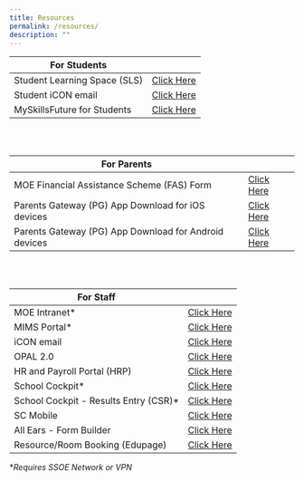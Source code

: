 ```yaml
---
title: Resources
permalink: /resources/
description: ""
---
```

| For Students |   | 
| -------- | -------- | 
| Student Learning Space (SLS)    | [Click Here](https://vle.learning.moe.edu.sg/login)    | 
| Student iCON email    | [Click Here](https://workspace.google.com/u/0/dashboard)   | 
| MySkillsFuture for Students   | [Click Here](https://www.myskillsfuture.gov.sg/content/student/en/secondary/about/myskillsfuture-for-students.html)   | 

<br>
<br>

| For Parents |   | 
| -------- | -------- | 
| MOE Financial Assistance Scheme (FAS) Form    | [Click Here](https://go.gov.sg/moe-efas)    | 
|Parents Gateway (PG) App Download for iOS devices | [Click Here](https://itunes.apple.com/sg/app/parents-gateway/id1267198708) | 
|Parents Gateway (PG) App Download for Android devices| [Click Here](https://play.google.com/store/apps/details?id=com.moe.pgp) | 


<br>
<br>

| For Staff |   | 
| -------- | -------- | 
| MOE Intranet* | [Click Here](https://intranet.moe.gov.sg/Pages/Home.aspx) | 
| MIMS Portal* | [Click Here](https://idp.mims.moe.gov.sg/) | 
| iCON email | [Click Here](https://workspace.google.com/u/0/dashboard)   | 
| OPAL 2.0 | [Click Here](https://idm.opal2.moe.edu.sg/) | 
| HR and Payroll Portal (HRP)  | [Click Here](https://www.hrp.gov.sg/hrp/#/) | 
| School Cockpit* | [Click Here](https://schoolcockpit.moe.gov.sg/) | 
| School Cockpit - Results Entry (CSR)* | [Click Here](https://schoolcockpit.moe.gov.sg/academic) |
| SC Mobile | [Click Here](https://scmobile.moe.edu.sg/login) | 
| All Ears - Form Builder | [Click Here](https://forms.moe.edu.sg/) | 
| Resource/Room Booking (Edupage) | [Click Here](https://meridiansec.edupage.org/) | 

**Requires SSOE Network or VPN*